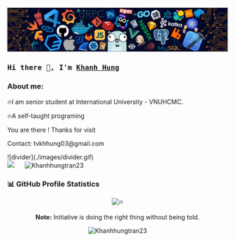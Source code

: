 ![alt text](./images/intro_header.png)

### <samp>Hi there 👋, I'm <a href="https://www.linkedin.com/in/tranvukhanhhung23/" target="_blank">Khanh Hung</a></samp>
<h3> About me:</h3> 
<p>🔥I am senior student at International University - VNUHCMC. </p>
🔥A self-taught programing
<p> You are there ! Thanks for visit </p>
<p> Contact: tvkhhung03@gmail.com </p>
![divider](./images/divider.gif)

<div>
  <img height="180em" src="https://github-readme-stats.vercel.app/api/top-langs/?username=Khanhhungtran23&show_icons=true&hide_border=true&layout=compact&langs_count=10&theme=transparent&include_orgs=true"/>
  &nbsp;&nbsp;&nbsp;&nbsp;
  <img height="180em" src="https://github-readme-stats.vercel.app/api?username=Khanhhungtran23&show_icons=true&hide_border=true&&count_private=true&include_all_commits=true&theme=transparent&locale=en" alt="Khanhhungtran23" />
</div>

### 📊 GitHub Profile Statistics
<p align="center">
  <img title="🔥" src="https://github-readme-streak-stats.herokuapp.com/?user=Khanhhungtran23&theme=monokai-metallian&hide_border=true"/>
<br>
<br>
<b>Note:</b> Initiative is doing the right thing without being told.
</p>

<p align="center">
      <img src="https://komarev.com/ghpvc/?username=Khanhhungtran23&label=Profile+Views" alt="Khanhhungtran23" />
  </p>

